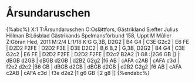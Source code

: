 # Årsundaruschen

{%abc%}
X:1
T:Årsundaruschen
O:Oslättfors, Gästrikland
S:efter Julius Hillman
B:Lösblad Gästrikands Spelmansförbund 158, Uppt M Mũller
Z:Göran Hed, 2011
M:2/4
L:1/16
K:G
G,3B, D2G2 | B4 G4 | C3E G2c2 | E6 FE |
D2D2 F2FE | D2D2 F3E | D3E D2C2 | B,6 B,2 |
G,3B, D2G2 | B4 G4 | C3E G2c2 | E6 FE |
D2D2 F2FE | D2D2 F2FE | D2c2 B2A2 |1 G8 :|2G6 GB |]
|: dBGB d2GB | dBGB d2GB | d2B2 G2g2 |f6 AB |
cAFA c2AB | cAFA c3d | f2e2 d2c2 |B6 GB |
dBGB d2GB | dBGB d2GB | d2B2 G2g2 |f6 AB |
cAFA c2AB | cAFA c3d | f3e d2e2 |1 g6 GB :|2 g8 |]
{%endabc%}
